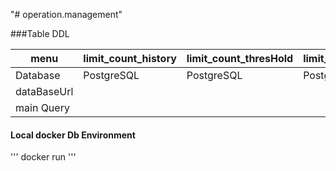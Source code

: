 "# operation.management" 


###Table DDL

|menu|limit_count_history|limit_count_thresHold|limit_count_status|
|------|---|---------------------|---------------------------------------|
|Database|PostgreSQL|PostgreSQL|PostgreSQL|
|dataBaseUrl|||
|main Query|||

#### Local docker Db Environment
'''
docker run 
'''
